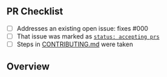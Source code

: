 <!-- 👋 Hi, thanks for sending a PR to strapi-ts-monorepo! 💖.
Please fill out all fields below and make sure each item is true and [x] checked.
Otherwise we may not be able to review your PR. -->

## PR Checklist

- [ ] Addresses an existing open issue: fixes #000
- [ ] That issue was marked as [`status: accepting prs`][1]
- [ ] Steps in [CONTRIBUTING.md][2] were taken

## Overview

<!-- Description of what is changed and how the code change does that. -->

[1]: https://github.com/timelessco/strapi-ts-monorepo/issues?q=is%3Aopen+is%3Aissue+label%3A%22status%3A+accepting+prs%22
[2]: https://github.com/timelessco/strapi-ts-monorepo/blob/main/.github/CONTRIBUTING.md
